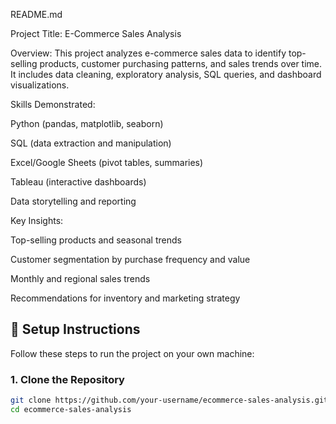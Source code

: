 README.md 

Project Title: E-Commerce Sales Analysis

Overview:
This project analyzes e-commerce sales data to identify top-selling products, customer purchasing patterns, and sales trends over time. It includes data cleaning, exploratory analysis, SQL queries, and dashboard visualizations.

Skills Demonstrated:

Python (pandas, matplotlib, seaborn)

SQL (data extraction and manipulation)

Excel/Google Sheets (pivot tables, summaries)

Tableau (interactive dashboards)

Data storytelling and reporting

Key Insights:

Top-selling products and seasonal trends

Customer segmentation by purchase frequency and value

Monthly and regional sales trends

Recommendations for inventory and marketing strategy


## 🚀 Setup Instructions

Follow these steps to run the project on your own machine:

### 1. Clone the Repository
```bash
git clone https://github.com/your-username/ecommerce-sales-analysis.git
cd ecommerce-sales-analysis

